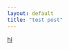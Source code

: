 ```yaml
---
layout: default
title: "test post"
---
```

[hi](https://blog.heron.me/setup-a-minimal-blog-jekyll-github-pages-9a51c220fe4a)
